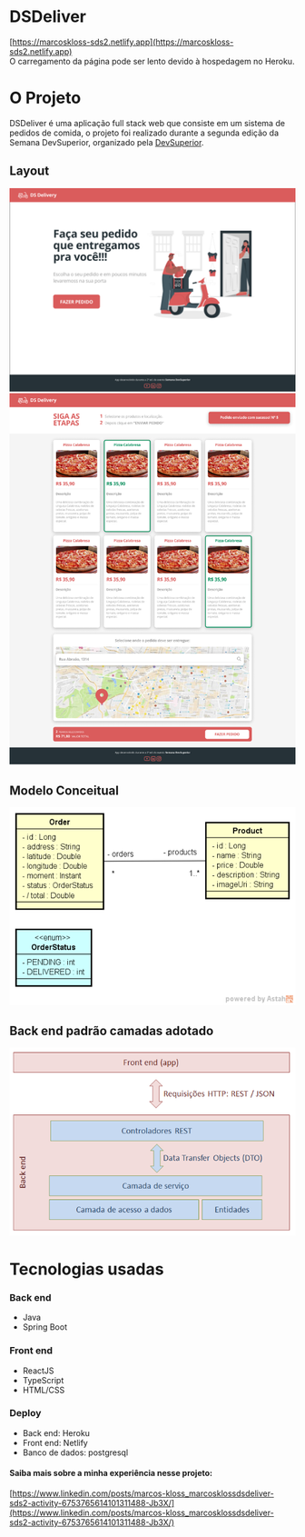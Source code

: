 # DSDeliver

[https://marcoskloss-sds2.netlify.app](https://marcoskloss-sds2.netlify.app) <br/>
O carregamento da página pode ser lento devido à hospedagem no Heroku.

# O Projeto
DSDeliver é uma aplicação full stack web que consiste em um sistema de pedidos de comida, o projeto foi realizado durante a segunda edição da Semana DevSuperior, organizado pela [DevSuperior](https://devsuperior.com.br/).

## Layout
![](/home.png)
![](/produtos.png)

## Modelo Conceitual
![](/modelo-conceitual.png)

## Back end padrão camadas adotado
![](/camadas.png)

# Tecnologias usadas
### Back end
  - Java
  - Spring Boot

### Front end
  - ReactJS
  - TypeScript
  - HTML/CSS
 
### Deploy
  - Back end: Heroku
  - Front end: Netlify
  - Banco de dados: postgresql

#### Saiba mais sobre a minha experiência nesse projeto:
[https://www.linkedin.com/posts/marcos-kloss_marcosklossdsdeliver-sds2-activity-6753765614101311488-Jb3X/](https://www.linkedin.com/posts/marcos-kloss_marcosklossdsdeliver-sds2-activity-6753765614101311488-Jb3X/)
    
